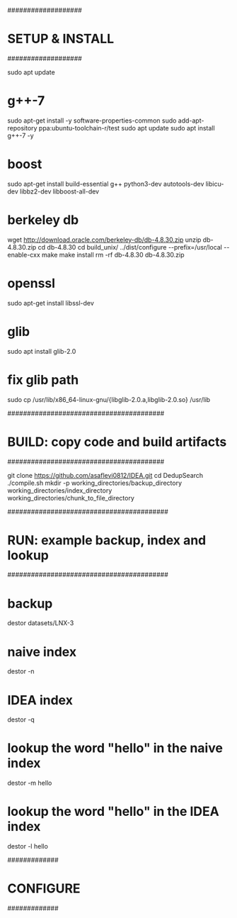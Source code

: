 ###################
# SETUP & INSTALL #
###################

sudo apt update

# g++-7
sudo apt-get install -y software-properties-common
sudo add-apt-repository ppa:ubuntu-toolchain-r/test
sudo apt update
sudo apt install g++-7 -y
# boost
sudo apt-get install build-essential g++ python3-dev autotools-dev libicu-dev libbz2-dev libboost-all-dev
# berkeley db
wget http://download.oracle.com/berkeley-db/db-4.8.30.zip
unzip db-4.8.30.zip
cd db-4.8.30
cd build_unix/
../dist/configure --prefix=/usr/local --enable-cxx
make
make install
rm -rf db-4.8.30 db-4.8.30.zip
# openssl
sudo apt-get install libssl-dev
# glib
sudo apt install glib-2.0
# fix glib path
sudo cp /usr/lib/x86_64-linux-gnu/{libglib-2.0.a,libglib-2.0.so} /usr/lib

########################################
# BUILD: copy code and build artifacts #
########################################

git clone https://github.com/asaflevi0812/IDEA.git
cd DedupSearch
./compile.sh
mkdir -p working_directories/backup_directory working_directories/index_directory working_directories/chunk_to_file_directory

#########################################
# RUN: example backup, index and lookup #
#########################################

# backup
destor datasets/LNX-3
# naive index
destor -n
# IDEA index
destor -q
# lookup the word "hello" in the naive index
destor -m hello
# lookup the word "hello" in the IDEA index
destor -l hello

#############
# CONFIGURE #
#############
